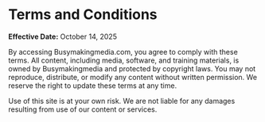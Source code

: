 
# Terms and Conditions
**Effective Date:** October 14, 2025

By accessing Busymakingmedia.com, you agree to comply with these terms. All content, including media, software, and training materials, is owned by Busymakingmedia and protected by copyright laws. You may not reproduce, distribute, or modify any content without written permission. We reserve the right to update these terms at any time.

Use of this site is at your own risk. We are not liable for any damages resulting from use of our content or services.
